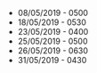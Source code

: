 * 08/05/2019 - 0500
* 18/05/2019 - 0530
* 23/05/2019 - 0400
* 25/05/2019 - 0500
* 26/05/2019 - 0630
* 31/05/2019 - 0430
